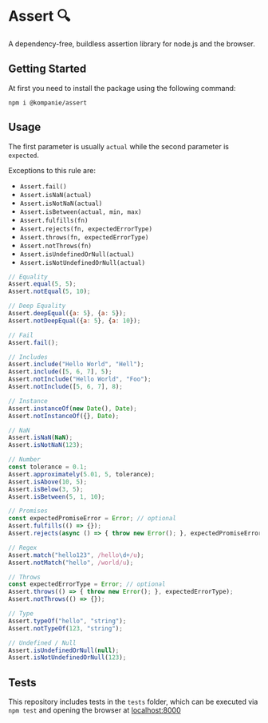 # Assert 🔍

A dependency-free, buildless assertion library for node.js and the browser.

## Getting Started

At first you need to install the package using the following command:

```console
npm i @kompanie/assert
```

## Usage

The first parameter is usually `actual` while the second parameter is `expected`.

Exceptions to this rule are:

* `Assert.fail()`
* `Assert.isNaN(actual)`
* `Assert.isNotNaN(actual)`
* `Assert.isBetween(actual, min, max)`
* `Assert.fulfills(fn)`
* `Assert.rejects(fn, expectedErrorType)`
* `Assert.throws(fn, expectedErrorType)`
* `Assert.notThrows(fn)`
* `Assert.isUndefinedOrNull(actual)`
* `Assert.isNotUndefinedOrNull(actual)`

```js
// Equality
Assert.equal(5, 5);
Assert.notEqual(5, 10);

// Deep Equality
Assert.deepEqual({a: 5}, {a: 5});
Assert.notDeepEqual({a: 5}, {a: 10});

// Fail
Assert.fail();

// Includes
Assert.include("Hello World", "Hell");
Assert.include([5, 6, 7], 5);
Assert.notInclude("Hello World", "Foo");
Assert.notInclude([5, 6, 7], 8);

// Instance
Assert.instanceOf(new Date(), Date);
Assert.notInstanceOf({}, Date);

// NaN
Assert.isNaN(NaN);
Assert.isNotNaN(123);

// Number
const tolerance = 0.1;
Assert.approximately(5.01, 5, tolerance);
Assert.isAbove(10, 5);
Assert.isBelow(3, 5);
Assert.isBetween(5, 1, 10);

// Promises
const expectedPromiseError = Error; // optional
Assert.fulfills(() => {});
Assert.rejects(async () => { throw new Error(); }, expectedPromiseError);

// Regex
Assert.match("hello123", /hello\d+/u);
Assert.notMatch("hello", /world/u);

// Throws
const expectedErrorType = Error; // optional
Assert.throws(() => { throw new Error(); }, expectedErrorType);
Assert.notThrows(() => {});

// Type
Assert.typeOf("hello", "string");
Assert.notTypeOf(123, "string");

// Undefined / Null
Assert.isUndefinedOrNull(null);
Assert.isNotUndefinedOrNull(123);
```

## Tests

This repository includes tests in the `tests` folder, which can be executed via `npm test` and opening the browser at [localhost:8000](http://localhost:8000/tests)
